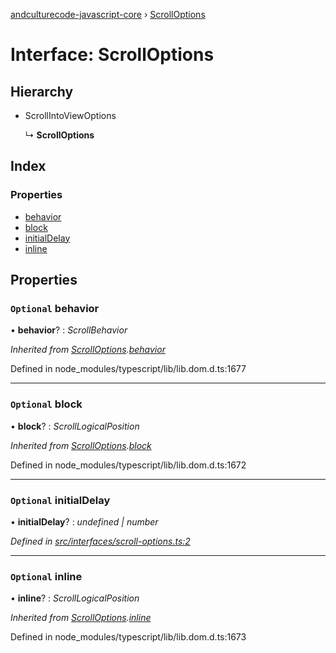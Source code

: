 [andculturecode-javascript-core](../README.md) › [ScrollOptions](scrolloptions.md)

# Interface: ScrollOptions

## Hierarchy

* ScrollIntoViewOptions

  ↳ **ScrollOptions**

## Index

### Properties

* [behavior](scrolloptions.md#optional-behavior)
* [block](scrolloptions.md#optional-block)
* [initialDelay](scrolloptions.md#optional-initialdelay)
* [inline](scrolloptions.md#optional-inline)

## Properties

### `Optional` behavior

• **behavior**? : *ScrollBehavior*

*Inherited from [ScrollOptions](scrolloptions.md).[behavior](scrolloptions.md#optional-behavior)*

Defined in node_modules/typescript/lib/lib.dom.d.ts:1677

___

### `Optional` block

• **block**? : *ScrollLogicalPosition*

*Inherited from [ScrollOptions](scrolloptions.md).[block](scrolloptions.md#optional-block)*

Defined in node_modules/typescript/lib/lib.dom.d.ts:1672

___

### `Optional` initialDelay

• **initialDelay**? : *undefined | number*

*Defined in [src/interfaces/scroll-options.ts:2](https://github.com/AndcultureCode/AndcultureCode.JavaScript.Core/blob/c3f484e/src/interfaces/scroll-options.ts#L2)*

___

### `Optional` inline

• **inline**? : *ScrollLogicalPosition*

*Inherited from [ScrollOptions](scrolloptions.md).[inline](scrolloptions.md#optional-inline)*

Defined in node_modules/typescript/lib/lib.dom.d.ts:1673
